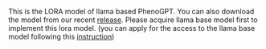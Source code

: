 This is the LORA model of llama based PhenoGPT. You can also download the model from our recent [release](https://github.com/WGLab/PhenoGPT/releases/tag/llama_v1.0). Please acquire llama base model first to implement this lora model. (you can apply for the access to the llama base model following this [instruction](https://huggingface.co/docs/transformers/model_doc/llama))
